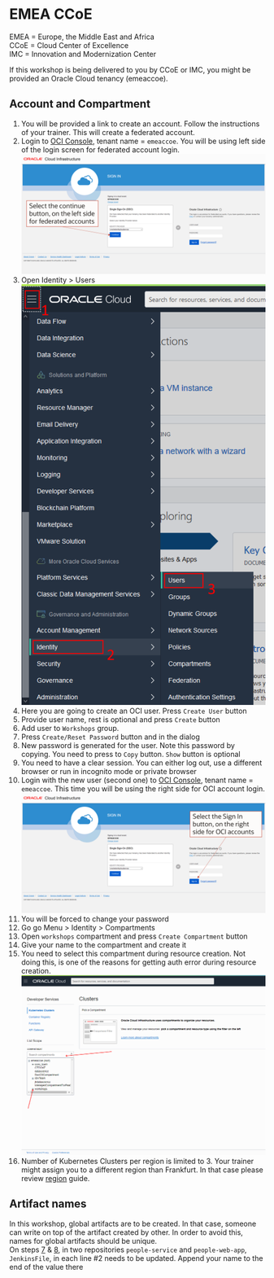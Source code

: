 # EMEA CCoE
EMEA = Europe, the Middle East and Africa  
CCoE = Cloud Center of Excellence  
IMC = Innovation and Modernization Center

If this workshop is being delivered to you by CCoE or IMC, you might be provided an Oracle Cloud tenancy (emeaccoe).

## Account and Compartment

1. You will be provided a link to create an account. Follow the instructions of your trainer. This will create a federated account.
2. Login to [OCI Console](https://console.eu-frankfurt-1.oraclecloud.com/), tenant name = `emeaccoe`. You will be using left side of the login screen for federated account login. ![](./images/signin-sso.png)
3. Open Identity > Users ![](./images/open-users.png)
4. Here you are going to create an OCI user. Press `Create User` button
5. Provide user name, rest is optional and press `Create` button
6. Add user to `Workshops` group.
7. Press `Create/Reset Password` button and in the dialog
8. New password is generated for the user. Note this password by copying. You need to press to `Copy` button. `Show` button is optional
9. You need to have a clear session. You can either log out, use a different browser or run in incognito mode or private browser
10. Login with the new user (second one) to [OCI Console](https://console.eu-frankfurt-1.oraclecloud.com/), tenant name = `emeaccoe`. This time you will be using the right side for OCI account login. ![](./images/signin-oci.png)
11. You will be forced to change your password
12. Go go Menu > Identity > Compartments
13. Open `workshops` compartment and press `Create Compartment` button
14. Give your name to the compartment and create it
15. You need to select this compartment during resource creation. Not doing this, is one of the reasons for getting auth error during resource creation. ![](./images/select-compartment.png)
16. Number of Kubernetes Clusters per region is limited to 3. Your trainer might assign you to a different region than Frankfurt. In that case please review [region](./region.md) guide.

## Artifact names
In this workshop, global artifacts are to be created. In that case, someone can write on top of the artifact created by other. In order to avoid this, names for global artifacts should be unique.  
On steps [7](./jenkins.pipelines.OKE7.md) & [8](./jenkins.pipelines.OKE8.md), in two repositories `people-service` and `people-web-app`, `JenkinsFile`, in each line #2 needs to be updated. Append your name to the end of the value there

